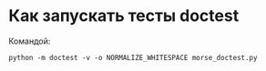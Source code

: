 # Как запускать тесты doctest

Командой:

```python -m doctest -v -o NORMALIZE_WHITESPACE morse_doctest.py```